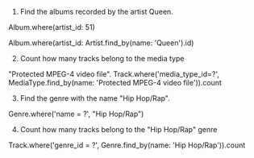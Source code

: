 1. Find the albums recorded by the artist Queen.

Album.where(artist_id: 51)

Album.where(artist_id: Artist.find_by(name: 'Queen').id)

2. Count how many tracks belong to the media type

"Protected MPEG-4 video file".
Track.where('media_type_id=?', MediaType.find_by(name: 'Protected MPEG-4 video file')).count

3. Find the genre with the name "Hip Hop/Rap".

Genre.where('name = ?', "Hip Hop/Rap")

4. Count how many tracks belong to the "Hip Hop/Rap" genre

Track.where('genre_id = ?', Genre.find_by(name: 'Hip Hop/Rap')).count
